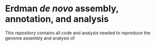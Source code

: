 # Erdman *de novo* assembly, annotation, and analysis
This repository contains all code and analysis needed to reproduce the genome assembly and analysis of *<TITLE HERE>*. <br>

## Contents
- [Assembly pipeline](#assembly-pipeline)
- [Results](#Results)
  - [Curated Genome Annotation](#curated-genome-annotation)
  - [Automated Genome Annotation](#automated-genome-annotation)
  - [Supplemental Files](#supplemental-files)
- [License](#license)

## Assembly pipeline
All tools (+ parameters) used for producing the final Erdman assembly can be found in the [`scripts/`](scripts/) directory.
Information about individual steps can be found in [`scripts/README.md`](scripts/README.md).

## Results

### Curated Genome Annotation

To produce a high quality genome annotation, RATT and Bakta were both used to 

We have produced a custom annotation of the Erdman genome using liftover of the H37Rv genome and then additional manual curation + quality control.
The manual curation and matching of gene annotations to the H37Rv equivalent was done to maximize the utility of using this new Erdman genome as a reference.

RATT was used for the initial liftover of H37Rv's annotated features. In cases where genomic regions were not able to be annotated via liftover, automated annotations produced by Bakta were used. This was followed by manual curation of the integrated plasmid sequence. 

### Automated Genome Annotation

Additionally, Bakta (v1.5) was used to produce an automated genome annotation for the Erdman genome.
The output of Bakta can be found in [`Results/Bakta_annotation`](Results/Bakta_annotation).

### Supplemental Files
🚧 Check back soon 🚧

## License
This repository is distributed under the [MIT license terms](LICENSE).
